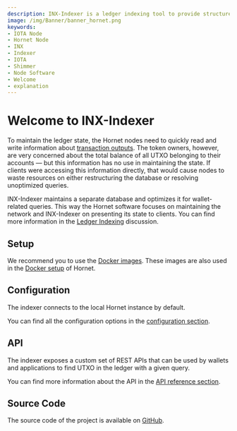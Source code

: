 ```yaml
---
description: INX-Indexer is a ledger indexing tool to provide structured and queryable data to wallets and other applications.
image: /img/Banner/banner_hornet.png
keywords:
- IOTA Node
- Hornet Node
- INX
- Indexer
- IOTA
- Shimmer
- Node Software
- Welcome
- explanation
---
```


# Welcome to INX-Indexer


To maintain the ledger state, the Hornet nodes need to quickly read and write information about [transaction outputs](https://wiki.iota.org/learn/about-iota/messages#utxo). The token owners, however, are very concerned about the total balance of all UTXO belonging to their accounts — but this information has no use in maintaining the state. If clients were accessing this information directly, that would cause nodes to waste resources on either restructuring the database or resolving unoptimized queries.

INX-Indexer maintains a separate database and optimizes it for wallet-related queries. This way the Hornet software focuses on maintaining the network and INX-Indexer on presenting its state to clients. You can find more information in the [Ledger Indexing](https://github.com/iotaledger/tips/discussions/53) discussion.

## Setup

We recommend you to use the [Docker images](https://hub.docker.com/r/iotaledger/inx-indexer).
These images are also used in the [Docker setup](http://wiki.iota.org/hornet/develop/how_tos/using_docker) of Hornet.

## Configuration

The indexer connects to the local Hornet instance by default.

You can find all the configuration options in the [configuration section](configuration.md).

## API

The indexer exposes a custom set of REST APIs that can be used by wallets and applications to find UTXO in the ledger with a given query.

You can find more information about the API in the [API reference section](api_reference.md).

## Source Code

The source code of the project is available on [GitHub](https://github.com/iotaledger/inx-indexer).